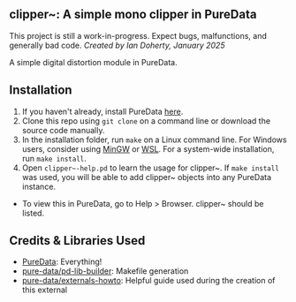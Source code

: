## clipper~: A simple mono clipper in PureData 
This project is still a work-in-progress. Expect bugs, malfunctions, and generally bad code.
*Created by Ian Doherty, January 2025*

A simple digital distortion module in PureData.

## Installation
1. If you haven't already, install PureData [here](https://puredata.info/).
2. Clone this repo using `git clone` on a command line or download the source code manually.
3. In the installation folder, run `make` on a Linux command line. For Windows users, consider using [MinGW](https://osdn.net/projects/mingw/) or [WSL](https://learn.microsoft.com/en-us/windows/wsl/install). For a system-wide installation, run `make install`.
4. Open `clipper~-help.pd` to learn the usage for clipper~. If `make install` was used, you will be able to add clipper~ objects into any PureData instance.
  * To view this in PureData, go to Help > Browser. clipper~ should be listed.

## Credits & Libraries Used
* [PureData](https://puredata.info/): Everything!
* [pure-data/pd-lib-builder](https://github.com/pure-data/pd-lib-builder): Makefile generation
* [pure-data/externals-howto](https://github.com/pure-data/externals-howto): Helpful guide used during the creation of this external
